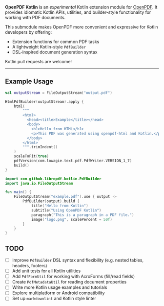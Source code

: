 **OpenPDF Kotlin** is an *experimental* Kotlin extension module for [OpenPDF](https://github.com/LibrePDF/OpenPDF). 
It provides idiomatic Kotlin APIs, utilities, and builder-style functionality for working with PDF documents.

This submodule makes OpenPDF more convenient and expressive for Kotlin developers by offering:

- Extension functions for common PDF tasks
- A lightweight Kotlin-style `PdfBuilder`
- DSL-inspired document generation syntax

Kotlin pull requests are welcome!

---

## Example Usage

```kotlin
val outputStream = FileOutputStream("output.pdf")

HtmlPdfBuilder(outputStream).apply {
    html(
        """
        <html>
          <head><title>Example</title></head>
          <body>
            <h1>Hello from HTML</h1>
            <p>This PDF was generated using openpdf-html and Kotlin.</p>
          </body>
        </html>
        """.trimIndent()
    )
    scaleToFit(true)
    pdfVersion(com.lowagie.text.pdf.PdfWriter.VERSION_1_7)
    build()
}

```

```kotlin
import com.github.librepdf.kotlin.PdfBuilder
import java.io.FileOutputStream

fun main() {
    FileOutputStream("example.pdf").use { output ->
        PdfBuilder(output).build {
            title("Hello from Kotlin")
            subtitle("Using OpenPDF Kotlin")
            paragraph("This is a paragraph in a PDF file.")
            image("logo.png", scalePercent = 50f)
        }
    }
}
```


## TODO

- [ ] Improve `PdfBuilder` DSL syntax and flexibility (e.g. nested tables, headers, footers)
- [ ] Add unit tests for all Kotlin utilities
- [ ] Add `PdfFormUtil` for working with AcroForms (fill/read fields)
- [ ] Create `PdfMetadataUtil` for reading document properties
- [ ] Write more Kotlin usage examples and tutorials
- [ ] Explore multiplatform or Android compatibility
- [ ] Set up `markdownlint` and Kotlin style linter
